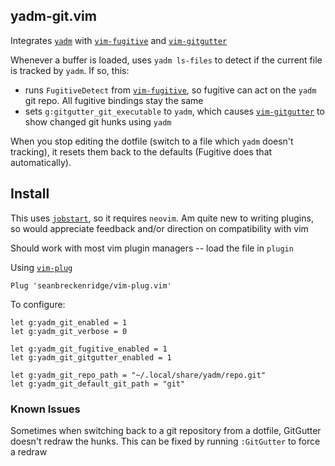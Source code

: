 ## yadm-git.vim

Integrates [`yadm`](https://github.com/TheLocehiliosan/yadm) with [`vim-fugitive`](https://github.com/tpope/vim-fugitive) and [`vim-gitgutter`](https://github.com/airblade/vim-gitgutter)

Whenever a buffer is loaded, uses `yadm ls-files` to detect if the current file is tracked by `yadm`. If so, this:

- runs `FugitiveDetect` from [`vim-fugitive`](https://github.com/tpope/vim-fugitive), so fugitive can act on the `yadm` git repo. All fugitive bindings stay the same
- sets `g:gitgutter_git_executable` to `yadm`, which causes [`vim-gitgutter`](https://github.com/airblade/vim-gitgutter) to show changed git hunks using `yadm`

When you stop editing the dotfile (switch to a file which `yadm` doesn't tracking), it resets them back to the defaults (Fugitive does that automatically).

## Install

This uses [`jobstart`](https://neovim.io/doc/user/builtin.html#jobstart()), so it requires `neovim`. Am quite new to writing plugins, so would appreciate feedback and/or direction on compatibility with vim

Should work with most vim plugin managers -- load the file in `plugin`

Using [`vim-plug`](https://github.com/junegunn/vim-plug)

```
Plug 'seanbreckenridge/vim-plug.vim'
```

To configure:

```vimscript
let g:yadm_git_enabled = 1
let g:yadm_git_verbose = 0

let g:yadm_git_fugitive_enabled = 1
let g:yadm_git_gitgutter_enabled = 1

let g:yadm_git_repo_path = "~/.local/share/yadm/repo.git"
let g:yadm_git_default_git_path = "git"
```

### Known Issues

Sometimes when switching back to a git repository from a dotfile, GitGutter doesn't redraw the hunks. This can be fixed by running `:GitGutter` to force a redraw
